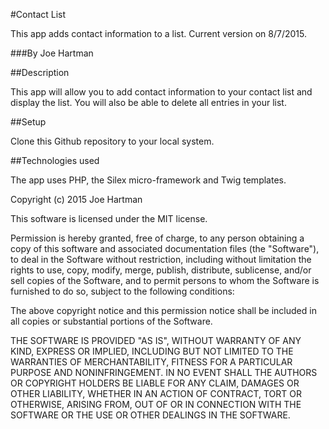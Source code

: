 #Contact List

This app adds contact information to a list. Current version on 8/7/2015.

###By Joe Hartman

##Description

This app will allow you to add contact information to your contact list and display the list. You will also be able to delete all entries in your list.

##Setup

Clone this Github repository to your local system.

##Technologies used

The app uses PHP, the Silex micro-framework and Twig templates.

Copyright (c) 2015 Joe Hartman

This software is licensed under the MIT license.

Permission is hereby granted, free of charge, to any person obtaining a copy
of this software and associated documentation files (the "Software"), to deal
in the Software without restriction, including without limitation the rights
to use, copy, modify, merge, publish, distribute, sublicense, and/or sell
copies of the Software, and to permit persons to whom the Software is
furnished to do so, subject to the following conditions:

The above copyright notice and this permission notice shall be included in
all copies or substantial portions of the Software.

THE SOFTWARE IS PROVIDED "AS IS", WITHOUT WARRANTY OF ANY KIND, EXPRESS OR
IMPLIED, INCLUDING BUT NOT LIMITED TO THE WARRANTIES OF MERCHANTABILITY,
FITNESS FOR A PARTICULAR PURPOSE AND NONINFRINGEMENT. IN NO EVENT SHALL THE
AUTHORS OR COPYRIGHT HOLDERS BE LIABLE FOR ANY CLAIM, DAMAGES OR OTHER
LIABILITY, WHETHER IN AN ACTION OF CONTRACT, TORT OR OTHERWISE, ARISING FROM,
OUT OF OR IN CONNECTION WITH THE SOFTWARE OR THE USE OR OTHER DEALINGS IN
THE SOFTWARE.
